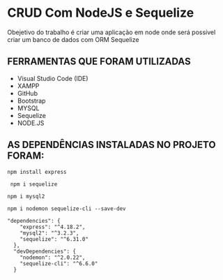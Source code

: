 # CRUD Com NodeJS e Sequelize

<p>Obejetivo do trabalho é criar uma aplicação em node onde será possível criar um banco de dados com ORM Sequelize</p>

## FERRAMENTAS QUE FORAM UTILIZADAS
- Visual Studio Code (IDE)
- XAMPP
- GitHub
- Bootstrap
- MYSQL
- Sequelize
- NODE.JS

## AS DEPENDÊNCIAS INSTALADAS NO PROJETO FORAM: 
```
npm install express
```
```
 npm i sequelize
```
```
npm i mysql2
```
```
npm i nodemon sequelize-cli --save-dev
```
```
"dependencies": {
    "express": "^4.18.2",
    "mysql2": "^3.2.3",
    "sequelize": "^6.31.0"
  },
  "devDependencies": {
    "nodemon": "^2.0.22",
    "sequelize-cli": "^6.6.0"
  }
  ```
